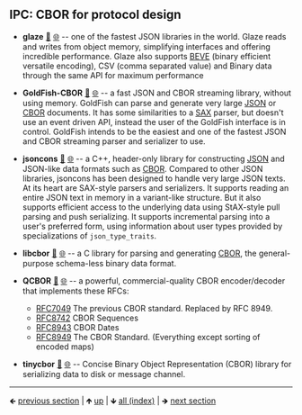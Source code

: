











## IPC: CBOR for protocol design

- **glaze** [📁](./glaze) [🌐](https://github.com/GerHobbelt/glaze) -- one of the fastest JSON libraries in the world. Glaze reads and writes from object memory, simplifying interfaces and offering incredible performance. Glaze also supports [BEVE](https://github.com/beve-org/beve) (binary efficient versatile encoding), CSV (comma separated value) and Binary data through the same API for maximum performance
- **GoldFish-CBOR** [📁](./GoldFish-CBOR) [🌐](https://github.com/GerHobbelt/GoldFish) -- a fast JSON and CBOR streaming library, without using memory. GoldFish can parse and generate very large [JSON](http://json.org) or [CBOR](http://cbor.io) documents. It has some similarities to a [SAX](https://en.wikipedia.org/wiki/Simple_API_for_XML) parser, but doesn't use an event driven API, instead the user of the GoldFish interface is in control. GoldFish intends to be the easiest and one of the fastest JSON and CBOR streaming parser and serializer to use.
- **jsoncons** [📁](./jsoncons) [🌐](https://github.com/GerHobbelt/jsoncons) -- a C++, header-only library for constructing [JSON](http://www.json.org) and JSON-like data formats such as [CBOR](http://cbor.io/). Compared to other JSON libraries, jsoncons has been designed to handle very large JSON texts. At its heart are SAX-style parsers and serializers. It supports reading an entire JSON text in memory in a variant-like structure. But it also supports efficient access to the underlying data using StAX-style pull parsing and push serializing. It supports incremental parsing into a user's preferred form, using information about user types provided by specializations of `json_type_traits`.
- **libcbor** [📁](./libcbor) [🌐](https://github.com/GerHobbelt/libcbor) -- a C library for parsing and generating [CBOR](https://tools.ietf.org/html/rfc7049), the general-purpose schema-less binary data format.
- **QCBOR** [📁](./QCBOR) [🌐](https://github.com/GerHobbelt/QCBOR) -- a powerful, commercial-quality CBOR encoder/decoder that implements these RFCs:
  
  * [RFC7049](https://tools.ietf.org/html/rfc7049) The previous CBOR standard. Replaced by RFC 8949.
  * [RFC8742](https://tools.ietf.org/html/rfc8742) CBOR Sequences
  * [RFC8943](https://tools.ietf.org/html/rfc8943) CBOR Dates
  * [RFC8949](https://tools.ietf.org/html/rfc8949) The CBOR Standard. (Everything except sorting of encoded maps)

- **tinycbor** [📁](./tinycbor) [🌐](https://github.com/GerHobbelt/tinycbor) -- Concise Binary Object Representation (CBOR) library for serializing data to disk or message channel.





	
----

🡸 [previous section](./0011-ipc-json-for-protocol.md)  |  🡹 [up](./0006-libraries-we-re-looking-at-for-this-intent.md)  |  🡻 [all (index)](./0093-libraries-in-this.md)  |  🡺 [next section](./0013-ipc-yaml-toml-etc-for-protocol.md)
